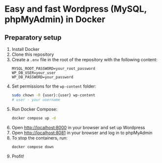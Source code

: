 # Easy and fast Wordpress (MySQL, phpMyAdmin) in Docker

## Preparatory setup
1. Install Docker
2. Clone this repository
3. Create a `.env` file in the root of the repository with the following content:
	```dotenv
	MYSQL_ROOT_PASSWORD=your_root_password
	WP_DB_USER=your_user
	WP_DB_PASSWORD=your_password
	```
4. Set permissions for the `wp-content` folder:
	```bash
	sudo chown -R {user}:{user} wp-content
	# user - your username
	```
5. Run Docker Compose:
	```bash
	docker compose up -d
	```
6. Open [http://localhost:8000](http://localhost:8000) in your browser and set up Wordpress
7. Open [http://localhost:8081](http://localhost:8081) in your browser and log in to phpMyAdmin
8. To stop the containers, run:
	```bash
	docker compose down
	```
 9. Profit!
